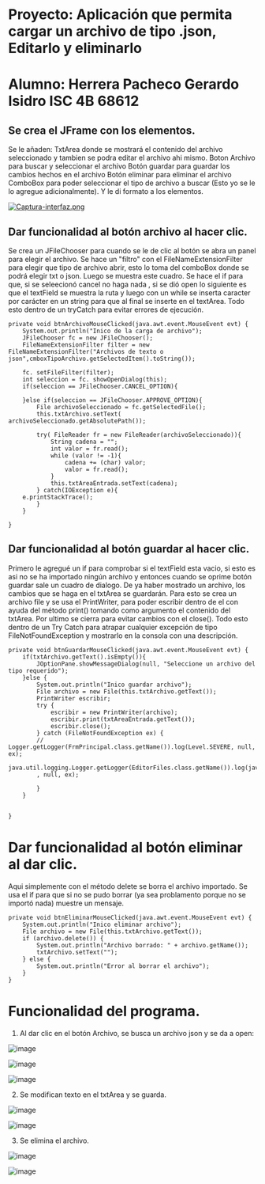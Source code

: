 # Proyecto: Aplicación que permita cargar un archivo de tipo .json, Editarlo y eliminarlo


# Alumno: Herrera Pacheco Gerardo Isidro ISC 4B 68612

## Se crea el JFrame con los elementos.

Se le añaden: 
TxtArea donde se mostrará el contenido del archivo seleccionado y tambien se podra editar el archivo ahi mismo.
Boton Archivo para buscar y seleccionar el archivo
Botón guardar para guardar los cambios hechos en el archivo
Botón eliminar para eliminar el archivo
ComboBox para poder seleccionar el tipo de archivo a buscar (Esto yo se le lo agregue adicionalmente).
Y le di formato a los elementos.

[![Captura-interfaz.png](https://i.postimg.cc/nLfZ92fG/Captura-interfaz.png)](https://postimg.cc/DS6RtqZS)

## Dar funcionalidad al botón archivo al hacer clic.

Se crea un JFileChooser para cuando se le de clic al botón se abra un panel para elegir el archivo. Se hace un "filtro" con el FileNameExtensionFilter para elegir que tipo de archivo abrir, esto lo toma del comboBox donde se podrá elegir txt o json. Luego se muestra este cuadro. Se hace el if para que, si se seleecionó cancel no haga nada , si se dió open lo siguiente es que el textField se muestra la ruta y luego con un while se inserta caracter por carácter en un string para que al final se inserte en el textArea. Todo esto dentro de un tryCatch para evitar errores de ejecución.

```
private void btnArchivoMouseClicked(java.awt.event.MouseEvent evt) {                                        
    System.out.println("Inico de la carga de archivo");
    JFileChooser fc = new JFileChooser();
    FileNameExtensionFilter filter = new FileNameExtensionFilter("Archivos de texto o json",cmboxTipoArchivo.getSelectedItem().toString());

    fc. setFileFilter(filter);
    int seleccion = fc. showOpenDialog(this);
    if(seleccion == JFileChooser.CANCEL_OPTION){

    }else if(seleccion == JFileChooser.APPROVE_OPTION){
        File archivoSeleccionado = fc.getSelectedFile();
        this.txtArchivo.setText( archivoSeleccionado.getAbsolutePath());

        try( FileReader fr = new FileReader(archivoSeleccionado)){
            String cadena = "";
            int valor = fr.read();
            while (valor != -1){
                cadena += (char) valor;
                valor = fr.read();
            }
            this.txtAreaEntrada.setText(cadena);
        } catch(IOException e){
    e.printStackTrace();
        }
    }

} 

```

## Dar funcionalidad al botón guardar al hacer clic.

Primero le agregué un if para comprobar si el textField esta vacio, si esto es asi no se ha importado ningún archivo y entonces cuando se oprime botón guardar sale un cuadro de dialogo. De ya haber mostrado un archivo, los cambios que se haga en el txtArea se guardarán. Para esto se crea un archivo file y se usa el PrintWriter, para poder escribir dentro de el con ayuda del método print() tomando como argumento el contenido del txtArea. Por ultimo se cierra para evitar cambios con el close(). Todo esto dentro de un Try Catch para atrapar cualquier excepción de tipo FileNotFoundException y mostrarlo en la consola con una descripción.

```
private void btnGuardarMouseClicked(java.awt.event.MouseEvent evt) {                                        
    if(txtArchivo.getText().isEmpty()){
        JOptionPane.showMessageDialog(null, "Seleccione un archivo del tipo requerido");
    }else {
        System.out.println("Inico guardar archivo");
        File archivo = new File(this.txtArchivo.getText());
        PrintWriter escribir;
        try {
            escribir = new PrintWriter(archivo);
            escribir.print(txtAreaEntrada.getText());
            escribir.close();
        } catch (FileNotFoundException ex) {
        // Logger.getLogger(FrmPrincipal.class.getName()).log(Level.SEVERE, null, ex);
        java.util.logging.Logger.getLogger(EditorFiles.class.getName()).log(java.util.logging.Level.SEVERE
        , null, ex);

        }
    }


}
```

# Dar funcionalidad al botón eliminar al dar clic.

Aqui simplemente con el método delete se borra el archivo importado. Se usa el if para que si no se pudo borrar (ya sea problamento porque no se importó nada) muestre un mensaje.

```
private void btnEliminarMouseClicked(java.awt.event.MouseEvent evt) {                                         
    System.out.println("Inico eliminar archivo");
    File archivo = new File(this.txtArchivo.getText());
    if (archivo.delete()) {
        System.out.println("Archivo borrado: " + archivo.getName());
        txtArchivo.setText("");
    } else {
        System.out.println("Error al borrar el archivo");
    }
}                                        

```

# Funcionalidad del programa. 

1. Al dar clic en el botón Archivo, se busca un archivo json y se da a open:

![image](https://github.com/GerardoHP93/TareaFilesIO/assets/129221361/1c83f92f-6e20-4f44-b1ba-c715f7db0c8e)

![image](https://github.com/GerardoHP93/TareaFilesIO/assets/129221361/1a5f4d18-4096-485d-bc4d-6c841d823229)

![image](https://github.com/GerardoHP93/TareaFilesIO/assets/129221361/9a2b151f-1459-42b1-a773-f110246991bd)


2. Se modifican texto en el txtArea y se guarda.

![image](https://github.com/GerardoHP93/TareaFilesIO/assets/129221361/40f7cbd9-ae2d-4119-b3e4-31e42a2e1753)

![image](https://github.com/GerardoHP93/TareaFilesIO/assets/129221361/48e788a7-cad8-43f8-a6df-2e62d8988eed)

3. Se elimina el archivo.

![image](https://github.com/GerardoHP93/TareaFilesIO/assets/129221361/f48f5bc1-002c-4b07-91f0-a87e0b4e1d55)

![image](https://github.com/GerardoHP93/TareaFilesIO/assets/129221361/2def0797-1a52-4d97-9e27-9fecd2324695)


